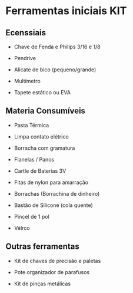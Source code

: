 # Ferramentas iniciais KIT

## Ecenssiais

-  Chave de Fenda e Philips 3/16 e 1/8

- Pendrive

- Alicate de bico (pequeno/grande)

- Multímetro

- Tapete estático ou EVA

## Materia Consumíveis

- Pasta Térmica

- Limpa contato elétrico

- Borracha com gramatura

- Flanelas / Panos

- Cartle de Baterias 3V

- Fitas de nylon para amarração

- Borrachas (Borrachina de dinheiro)

- Bastão de Silicone (cola quente)

- Pincel de 1 pol

- Vélrco

## Outras ferramentas

- Kit de chaves de precisão e paletas

- Pote organizador de parafusos

- Kit de pinças metálicas